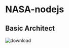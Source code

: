 # NASA-nodejs
## Basic Architect
![download](https://user-images.githubusercontent.com/31515792/211217519-13e1b27a-b8c7-42ca-bddf-e3ea58cf766d.png)